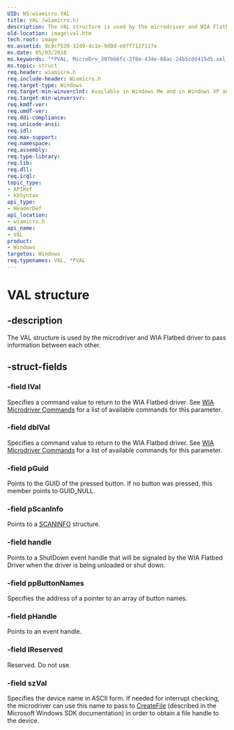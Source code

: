 ```yaml
---
UID: NS:wiamicro.VAL
title: VAL (wiamicro.h)
description: The VAL structure is used by the microdriver and WIA Flatbed driver to pass information between each other.
old-location: image\val.htm
tech.root: image
ms.assetid: 9c9cf520-3249-4c1e-9d0d-e07f7127117e
ms.date: 05/03/2018
ms.keywords: "*PVAL, MicroDrv_397b66fc-2f8e-434e-88ac-24b5cdd415d5.xml, PVAL, PVAL structure pointer [Imaging Devices], VAL, VAL structure [Imaging Devices], image.val, wiamicro/PVAL, wiamicro/VAL"
ms.topic: struct
req.header: wiamicro.h
req.include-header: Wiamicro.h
req.target-type: Windows
req.target-min-winverclnt: Available in Windows Me and in Windows XP and later versions of the Windows operating systems.
req.target-min-winversvr: 
req.kmdf-ver: 
req.umdf-ver: 
req.ddi-compliance: 
req.unicode-ansi: 
req.idl: 
req.max-support: 
req.namespace: 
req.assembly: 
req.type-library: 
req.lib: 
req.dll: 
req.irql: 
topic_type:
- APIRef
- kbSyntax
api_type:
- HeaderDef
api_location:
- wiamicro.h
api_name:
- VAL
product:
- Windows
targetos: Windows
req.typenames: VAL, *PVAL
---
```


# VAL structure


## -description


The VAL structure is used by the microdriver and WIA Flatbed driver to pass information between each other.


## -struct-fields




### -field lVal

Specifies a command value to return to the WIA Flatbed driver. See <a href="https://docs.microsoft.com/windows-hardware/drivers/image/wia-microdriver-commands">WIA Microdriver Commands</a> for a list of available commands for this parameter.


### -field dblVal

Specifies a command value to return to the WIA Flatbed driver. See <a href="https://docs.microsoft.com/windows-hardware/drivers/image/wia-microdriver-commands">WIA Microdriver Commands</a> for a list of available commands for this parameter.


### -field pGuid

Points to the GUID of the pressed button. If no button was pressed, this member points to GUID_NULL.


### -field pScanInfo

Points to a <a href="https://docs.microsoft.com/windows-hardware/drivers/ddi/content/wiamicro/ns-wiamicro-_scaninfo">SCANINFO</a> structure.


### -field handle

Points to a ShutDown event handle that will be signaled by the WIA Flatbed Driver when the driver is being unloaded or shut down. 


### -field ppButtonNames

Specifies the address of a pointer to an array of button names.


### -field pHandle

Points to an event handle.


### -field lReserved

Reserved. Do not use.


### -field szVal

Specifies the device name in ASCII form. If needed for interrupt checking, the microdriver can use this name to pass to <a href="https://docs.microsoft.com/windows/desktop/api/fileapi/nf-fileapi-createfilea">CreateFile</a> (described in the Microsoft Windows SDK documentation) in order to obtain a file handle to the device.

